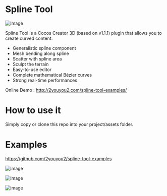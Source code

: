 
# Spline Tool

![image](https://user-images.githubusercontent.com/1862402/85509193-1d9d0c00-b628-11ea-8f1b-c87344456a89.png)

Spline Tool is a Cocos Creator 3D (based on v1.1.1) plugin that allows you to create curved content.
 - Generalistic spline component
 - Mesh bending along spline
 - Scatter with spline area
 - Sculpt the terrain 
 - Easy-to-use editor
 - Complete mathematical Bézier curves
 - Strong real-time performances

Online Demo : http://2youyou2.com/spline-tool-examples/

# How to use it

Simply copy or clone this repo into your project/assets folder. 

# Examples

https://github.com/2youyou2/spline-tool-examples

![image](https://user-images.githubusercontent.com/1862402/85509351-69e84c00-b628-11ea-8ac1-2ec03d5c19db.png)

![image](https://user-images.githubusercontent.com/1862402/85515892-34dff780-b630-11ea-817a-2224da83ae44.png)

![image](https://user-images.githubusercontent.com/1862402/85941870-3410d380-b958-11ea-843c-9ea99dcdd21d.png)


